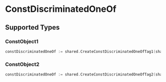 # ConstDiscriminatedOneOf


## Supported Types

### ConstObject1

```go
constDiscriminatedOneOf := shared.CreateConstDiscriminatedOneOfTag1(shared.ConstObject1{/* values here */})
```

### ConstObject2

```go
constDiscriminatedOneOf := shared.CreateConstDiscriminatedOneOfTag2(shared.ConstObject2{/* values here */})
```

